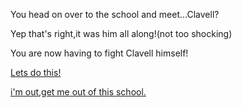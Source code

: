 You head on over to the school and meet...Clavell?

Yep that's right,it was him all along!(not too shocking)

You are now having to fight Clavell himself!

[Lets do this!](Cassiopeia-defeat.md)

[i'm out,get me out of this school.](Team-star-defeat.md)